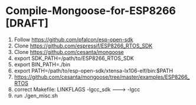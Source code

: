 # Compile-Mongoose-for-ESP8266 [DRAFT]
1. Follow https://github.com/pfalcon/esp-open-sdk
2. Clone https://github.com/espressif/ESP8266_RTOS_SDK
3. Clone https://github.com/cesanta/mongoose
4. export SDK_PATH=/path/to/ESP8266_RTOS_SDK
5. export BIN_PATH=./bin
6. export PATH=/path/to/esp-open-sdk/xtensa-lx106-elf/bin:$PATH
7. https://github.com/cesanta/mongoose/tree/master/examples/ESP8266_RTOS
8. correct Makefile: LINKFLAGS -lgcc_sdk ---> -lgcc
9. run ./gen_misc.sh 
